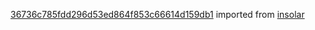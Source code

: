 [36736c785fdd296d53ed864f853c66614d159db1](https://github.com/insolar/insolar/commit/36736c785fdd296d53ed864f853c66614d159db1) imported from [insolar](https://github.com/insolar/insolar)
